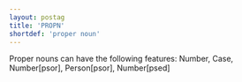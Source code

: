 ```yaml
---
layout: postag
title: 'PROPN'
shortdef: 'proper noun'
---
```


Proper nouns can have the following features: Number, Case, Number[psor], Person[psor], Number[psed]
<!-- Interlanguage links updated St lis 3 20:58:13 CET 2021 -->
